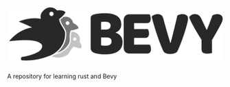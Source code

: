 # [![Bevy](assets/bevy_logo_light_dark_and_dimmed.svg)](https://bevyengine.org)

A repository for learning rust and Bevy
